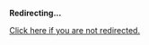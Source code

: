 <!DOCTYPE html>
<html>
<head>
<title>Redirecting...</title>
<link rel="canonical" href="http://home.jle0.com:4111/entry/the-compromiseless-reconciliation-of-i-o-and-purity.md"/>
<meta http-equiv="content-type" content="text/html; charset=utf-8" />
<meta http-equiv="refresh" content="0; url=#{destination_path}" />
</head>
<body>
  <p><strong>Redirecting...</strong></p>
  <p><a href='http://home.jle0.com:4111/entry/the-compromiseless-reconciliation-of-i-o-and-purity.md'>Click here if you are not redirected.</a></p>
  <script>
    document.location.href = "http://home.jle0.com:4111/entry/the-compromiseless-reconciliation-of-i-o-and-purity.md";
  </script>
</body>
</html>

